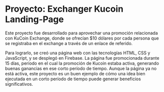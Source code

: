# Proyecto: Exchanger Kucoin Landing-Page
Este proyecto fue desarrollado para aprovechar una promoción relacionada con KuCoin Exchange, donde se ofrecían $10 dólares por cada persona que se registraba en el exchange a través de un enlace de referido.

Para lograrlo, se creó una página web con las tecnologías HTML, CSS y JavaScript, y se desplegó en Firebase. La página fue promocionada durante 15 días, período en el cual la promoción de Kucoin estaba activa, generando buenas ganancias en ese corto período de tiempo. Aunque la página ya no está activa, este proyecto es un buen ejemplo de cómo una idea bien ejecutada en un corto período de tiempo puede generar beneficios significativos.
